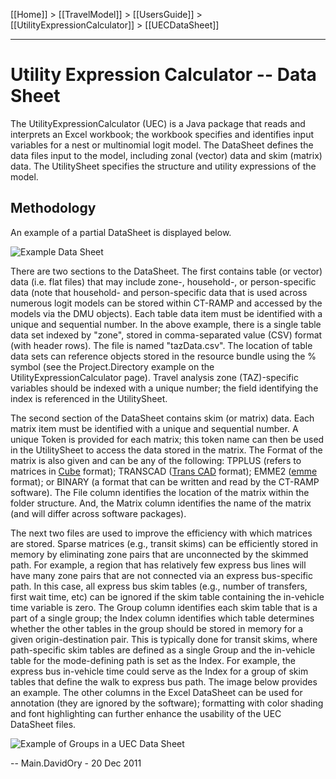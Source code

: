 [[Home]] > [[TravelModel]] > [[UsersGuide]] > [[UtilityExpressionCalculator]] > [[UECDataSheet]]

---

# Utility Expression Calculator -- Data Sheet

The UtilityExpressionCalculator (UEC) is a Java package that reads and interprets an Excel workbook; the workbook specifies and identifies input variables for a nest or multinomial logit model. The DataSheet defines the data files input to the model, including zonal (vector) data and skim (matrix) data. The UtilitySheet specifies the structure and utility expressions of the model.

## Methodology

An example of a partial DataSheet is displayed below.

![Example Data Sheet](https://raw.githubusercontent.com/BayAreaMetro/modeling-website/master/foswiki_imgs/ExampleDataSheet.png)

There are two sections to the DataSheet. The first contains table (or vector) data (i.e. flat files) that may include zone-, household-, or person-specific data (note that household- and person-specific data that is used across numerous logit models can be stored within CT-RAMP and accessed by the models via the DMU objects). Each table data item must be identified with a unique and sequential number. In the above example, there is a single table data set indexed by "zone", stored in comma-separated value (CSV) format (with header rows). The file is named "tazData.csv". The location of table data sets can reference objects stored in the resource bundle using the % symbol (see the Project.Directory example on the UtilityExpressionCalculator page). Travel analysis zone (TAZ)-specific variables should be indexed with a unique number; the field identifying the index is referenced in the UtilitySheet.

The second section of the DataSheet contains skim (or matrix) data. Each matrix item must be identified with a unique and sequential number. A unique Token is provided for each matrix; this token name can then be used in the UtilitySheet to access the data stored in the matrix. The Format of the matrix is also given and can be any of the following: TPPLUS (refers to matrices in <a href="http://citilabs.com/products/cube" target="_blank" title="Citilabs Cube Software">Cube</a> format); TRANSCAD (<a href="http://www.caliper.com/tcovu.htm" target="_blank" title="Caliper Trans CAD software">Trans CAD</a> format); EMME2 (<a href="http://www.inro.ca/en/products/emme/index.php" target="_blank" title="INRO emme ">emme</a> format); or BINARY (a format that can be written and read by the CT-RAMP software). The File column identifies the location of the matrix within the folder structure. And, the Matrix column identifies the name of the matrix (and will differ across software packages).

The next two files are used to improve the efficiency with which matrices are stored. Sparse matrices (e.g., transit skims) can be efficiently stored in memory by eliminating zone pairs that are unconnected by the skimmed path. For example, a region that has relatively few express bus lines will have many zone pairs that are not connected via an express bus-specific path. In this case, all express bus skim tables (e.g., number of transfers, first wait time, etc) can be ignored if the skim table containing the in-vehicle time variable is zero. The Group column identifies each skim table that is a part of a single group; the Index column identifies which table determines whether the other tables in the group should be stored in memory for a given origin-destination pair. This is typically done for transit skims, where path-specific skim tables are defined as a single Group and the in-vehicle table for the mode-defining path is set as the Index. For example, the express bus in-vehicle time could serve as the Index for a group of skim tables that define the walk to express bus path. The image below provides an example. The other columns in the Excel DataSheet can be used for annotation (they are ignored by the software); formatting with color shading and font highlighting can further enhance the usability of the UEC DataSheet files.

![Example of Groups in a UEC Data Sheet](https://raw.githubusercontent.com/BayAreaMetro/modeling-website/master/foswiki_imgs/ExampleDataSheetGroup.png)

-- Main.DavidOry - 20 Dec 2011